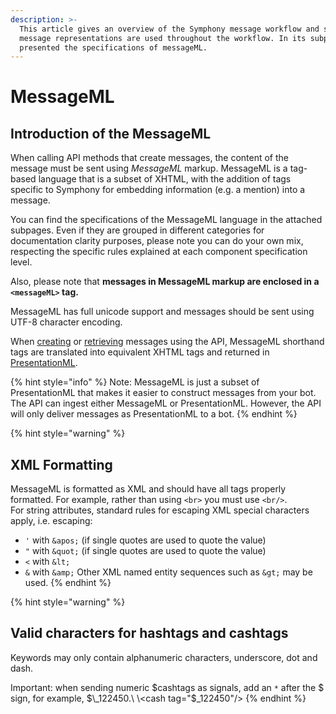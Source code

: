 ```yaml
---
description: >-
  This article gives an overview of the Symphony message workflow and shows how
  message representations are used throughout the workflow. In its subpages are
  presented the specifications of messageML.
---
```


# MessageML

## Introduction of the MessageML

When calling API methods that create messages, the content of the message must be sent using _MessageML_ markup. MessageML is a tag-based language that is a subset of XHTML, with the addition of tags specific to Symphony for embedding information (e.g. a mention) into a message.

You can find the specifications of the MessageML language in the attached subpages. Even if they are grouped in different categories for documentation clarity purposes, please note you can do your own mix, respecting the specific rules explained at each component specification level.

Also, please note that **messages in MessageML markup are enclosed in a `<messageML>` tag.**

MessageML has full unicode support and messages should be sent using UTF-8 character encoding.

When [creating](https://rest-api.symphony.com/docs/create-message-v4) or [retrieving](https://rest-api.symphony.com/docs/messages-v4) messages using the API, MessageML shorthand tags are translated into equivalent XHTML tags and returned in [PresentationML](../overview-of-presentationml.md).

{% hint style="info" %}
Note: MessageML is just a subset of PresentationML that makes it easier to construct messages from your bot. The API can ingest either MessageML or PresentationML. However, the API will only deliver messages as PresentationML to a bot.
{% endhint %}

{% hint style="warning" %}
## XML Formatting

MessageML is formatted as XML and should have all tags properly formatted. For example, rather than using `<br>` you must use `<br/>`.\
For string attributes, standard rules for escaping XML special characters apply, i.e. escaping:

* `'` with `&apos;` (if single quotes are used to quote the value)
* `"` with `&quot;` (if single quotes are used to quote the value)
* `<` with `&lt;`
* `&` with `&amp;` Other XML named entity sequences such as `&gt;` may be used.
{% endhint %}

{% hint style="warning" %}
## Valid characters for hashtags and cashtags

Keywords may only contain alphanumeric characters, underscore, dot and dash.

Important: when sending numeric $cashtags as signals, add an `*` after the $ sign, for example, $\_122450.\
\<cash tag="$\_122450"/>
{% endhint %}

